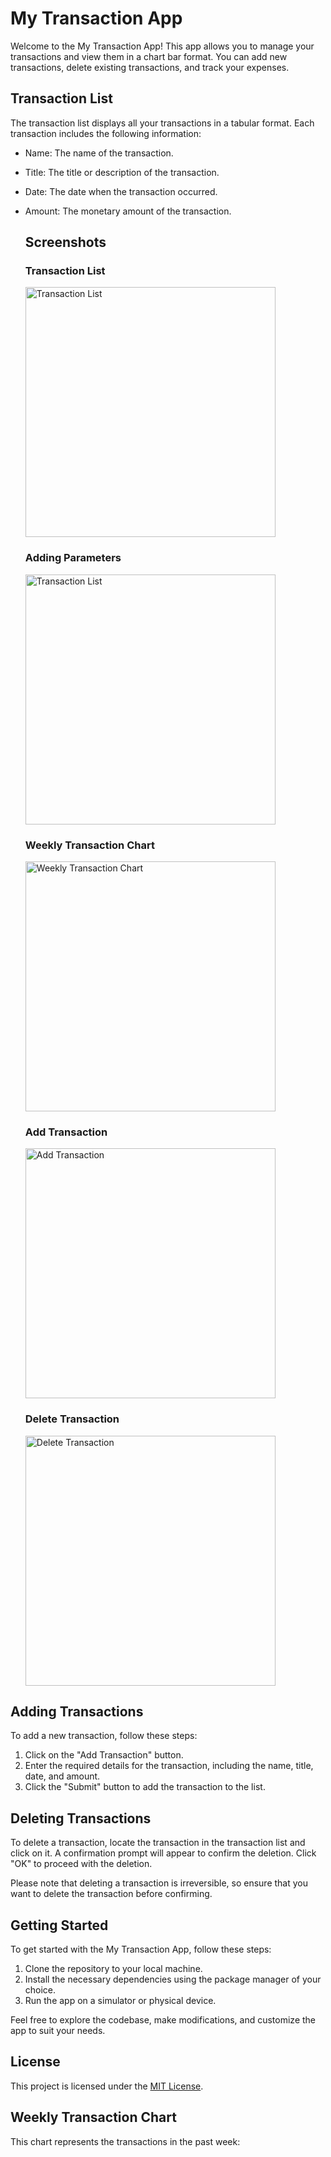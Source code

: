 
  <h1>My Transaction App</h1>

Welcome to the My Transaction App! This app allows you to manage your transactions and view them in a chart bar format. You can add new transactions, delete existing transactions, and track your expenses.

## Transaction List

The transaction list displays all your transactions in a tabular format. Each transaction includes the following information:

- Name: The name of the transaction.
- Title: The title or description of the transaction.
- Date: The date when the transaction occurred.
- Amount: The monetary amount of the transaction.


  <h2>Screenshots</h2>
  
  <h3>Transaction List</h3>
  <img src="screenshots/transaction_list.jpg" alt="Transaction List" width="400">
 
  <h3>Adding Parameters</h3>
  <img src="screenshots/Data_set.jpg" alt="Transaction List" width="400">
  
  <h3>Weekly Transaction Chart</h3>
  <img src="screenshots/Chart_bar.jpg" alt="Weekly Transaction Chart" width="400">
  
  <h3>Add Transaction</h3>
  <img src="screenshots/add_transaction.jpg" alt="Add Transaction" width="400">
  
  <h3>Delete Transaction</h3>
  <img src="screenshots/Choose_Date.jpg" alt="Delete Transaction" width="400">

## Adding Transactions

To add a new transaction, follow these steps:

1. Click on the "Add Transaction" button.
2. Enter the required details for the transaction, including the name, title, date, and amount.
3. Click the "Submit" button to add the transaction to the list.

## Deleting Transactions

To delete a transaction, locate the transaction in the transaction list and click on it. A confirmation prompt will appear to confirm the deletion. Click "OK" to proceed with the deletion.

Please note that deleting a transaction is irreversible, so ensure that you want to delete the transaction before confirming.

## Getting Started

To get started with the My Transaction App, follow these steps:

1. Clone the repository to your local machine.
2. Install the necessary dependencies using the package manager of your choice.
3. Run the app on a simulator or physical device.

Feel free to explore the codebase, make modifications, and customize the app to suit your needs.

## License

This project is licensed under the [MIT License](LICENSE).


  <h2>Weekly Transaction Chart</h2>
  <p>This chart represents the transactions in the past week:</p>
  <div id="chart-container">
    <!-- Add your chart bar component here -->
  </div>
  
  
